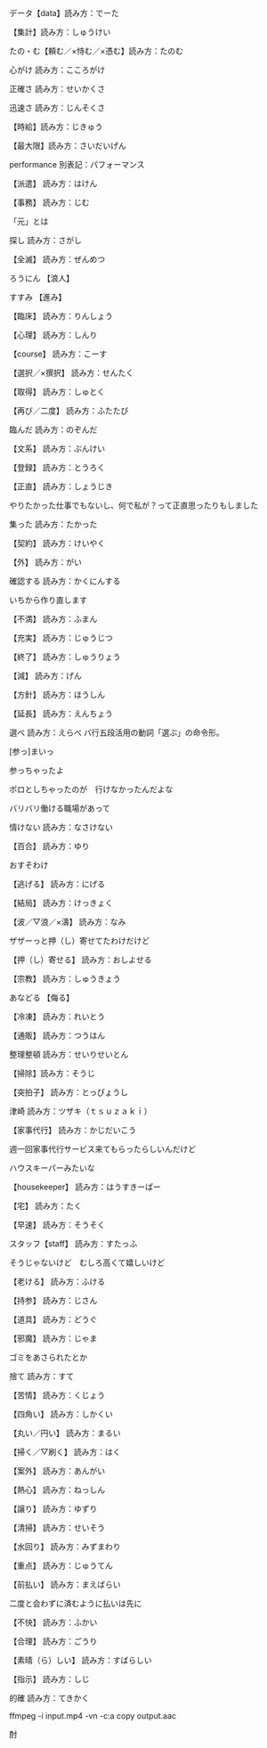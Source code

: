 
データ【data】読み方：でーた

【集計】読み方：しゅうけい

たの・む【頼む／×恃む／×憑む】読み方：たのむ

心がけ 読み方：こころがけ

正確さ 読み方：せいかくさ

迅速さ 読み方：じんそくさ

【時給】読み方：じきゅう

【最大限】読み方：さいだいげん

performance 別表記：パフォーマンス

【派遣】 読み方：はけん

【事務】 読み方：じむ

「元」とは

探し 読み方：さがし

【全滅】 読み方：ぜんめつ

ろうにん 【浪人】

すすみ 【進み】

【臨床】 読み方：りんしょう

【心理】 読み方：しんり

【course】 読み方：こーす

【選択／×撰択】 読み方：せんたく

【取得】 読み方：しゅとく

【再び／二度】 読み方：ふたたび

臨んだ 読み方：のぞんだ

【文系】 読み方：ぶんけい

【登録】 読み方：とうろく

【正直】 読み方：しょうじき

やりたかった仕事でもないし、何で私が？って正直思ったりもしました

集った 読み方：たかった

【契約】 読み方：けいやく

【外】 読み方：がい

確認する 読み方：かくにんする

いちから作り直します

【不満】 読み方：ふまん

【充実】 読み方：じゅうじつ

【終了】 読み方：しゅうりょう

【減】 読み方：げん

【方針】 読み方：ほうしん

【延長】 読み方：えんちょう

選べ 読み方：えらべ	バ行五段活用の動詞「選ぶ」の命令形。

[参っ]まいっ

参っちゃったよ

ポロとしちゃったのが　行けなかったんだよな

バリバリ働ける職場があって

情けない 読み方：なさけない

【百合】 読み方：ゆり

おすそわけ

【逃げる】 読み方：にげる

【結局】 読み方：けっきょく

【波／▽浪／×濤】 読み方：なみ

ザザーっと押（し）寄せてたわけだけど

【押（し）寄せる】 読み方：おしよせる

【宗教】 読み方：しゅうきょう

あなどる 【侮る】

【冷凍】 読み方：れいとう

【通販】 読み方：つうはん

整理整頓 読み方：せいりせいとん

【掃除】読み方：そうじ

【突拍子】 読み方：とっぴょうし

津崎 読み方：ツザキ（ｔｓｕｚａｋｉ）

【家事代行】 読み方：かじだいこう

週一回家事代行サービス来てもらったらしいんだけど

ハウスキーパーみたいな

【housekeeper】 読み方：はうすきーぱー

【宅】 読み方：たく

【早速】 読み方：そうそく

スタッフ【staff】 読み方：すたっふ

そうじゃないけど　むしろ高くて嬉しいけど

【老ける】 読み方：ふける

【持参】 読み方：じさん

【道具】 読み方：どうぐ

【邪魔】 読み方：じゃま

ゴミをあさられたとか

捨て 読み方：すて

【苦情】 読み方：くじょう

【四角い】 読み方：しかくい

【丸い／円い】 読み方：まるい

【掃く／▽刷く】 読み方：はく

【案外】 読み方：あんがい

【熱心】 読み方：ねっしん

【譲り】 読み方：ゆずり

【清掃】 読み方：せいそう

【水回り】 読み方：みずまわり

【重点】 読み方：じゅうてん

【前払い】 読み方：まえばらい

二度と会わずに済むように払いは先に

【不快】 読み方：ふかい

【合理】 読み方：ごうり

【素晴（ら）しい】 読み方：すばらしい

【指示】 読み方：しじ

的確 読み方：てきかく

ffmpeg -i input.mp4 -vn -c:a copy output.aac

酎
